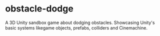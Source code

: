 # obstacle-dodge
A 3D Unity sandbox game about dodging obstacles. Showcasing Unity's basic systems likegame objects, prefabs, colliders and Cinemachine.
